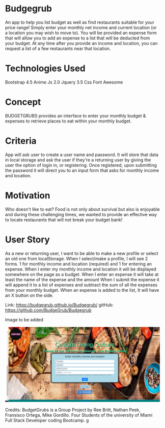 # Budgegrub
An app to help you list budget as well as find restaurants suitable for your price range!
Simply enter your monthly net income and current location (or a location you may wish to move to).
You will be provided an expense form that will allow you to add an expense to a list that will be deducted from your budget.
At any time after you provide an income and location, you can request a list of a few restaurants near that location. 

# Technologies Used
Bootstrap 4.5
Anime Js 2.0
Jquery 3.5
Css
Font Awesome

# Concept
BUDGETGRUBS provides an interface to enter your monthly budget & expenses to retrieve places to eat within your monthly budget.

# Criteria 
App will ask user to create a user name and password.
It will store that data in local storage and ask the user if
they're a returning user by giving the user the option of login in,
or registering.
Once registered, upon submitting the password it will direct you to 
an input form that asks for monthly income and location.

# Motivation
Who doesn't like to eat? Food is not only about survival but also is enjoyable and during these challenging times, we wanted to provide an effective way to locate restaurants that will not break your budget bank!

# User Story
As a new or returning user, I want to be able to make a new profile or select an old one from localStorage.
When I select/make a profile, I will see 2 forms. 1 for monthly income and location (required) and 1 for entering an expense.
When I enter my monthly income and location it will be displayed somewhere on the page as a budget.
When I enter an expense it will take at least the name of the expense and the amount
When I submit the expense it will append it to a list of expenses and subtract the sum of all the expenses from your monthly budget.
When an expense is added to the list, It will have an X button on the side.


 












Link: https://budgegrub.github.io/Budgegrub/
gitHub: https://github.com/BudgeGrub/Budgegrub

Image to be added

![Alt text](./Assets/AppScreenShot.png "BudgetGrubs")


Credits: BudgetGrubs is a Group Project by
Ree Britt, Nathan Peek, Fransisco Ortega, Mike Gordillo.
Four Students of the university of Miami Full Stack 
Developer coding Bootcamp. g
